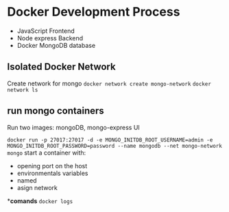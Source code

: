 # Docker Development Process
 
- JavaScript Frontend
- Node express Backend
- Docker MongoDB database

## Isolated Docker Network
Create network for mongo
`docker network create mongo-network`
`docker network ls` 

## run mongo containers
Run two images: mongoDB, mongo-express UI 

`docker run -p 27017:27017 -d -e MONGO_INITDB_ROOT_USERNAME=admin -e MONGO_INITDB_ROOT_PASSWORD=password --name mongodb --net mongo-network mongo` 
start a container with:
- opening port on the host
- environmentals variables
- named
- asign network


 ***comands**
`docker logs`